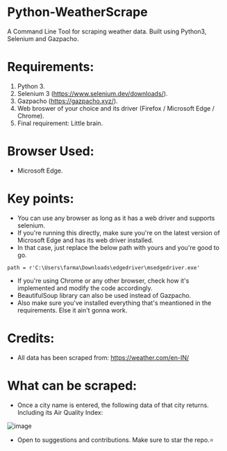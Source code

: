 # Python-WeatherScrape
A Command Line Tool for scraping weather data. Built using Python3, Selenium and Gazpacho.
# Requirements:
1. Python 3.
2. Selenium 3 (https://www.selenium.dev/downloads/).
3. Gazpacho (https://gazpacho.xyz/).
5. Web broswer of your choice and its driver (Firefox / Microsoft Edge / Chrome).
6. Final requirement: Little brain.
# Browser Used:
* Microsoft Edge.
# Key points:
* You can use any browser as long as it has a web driver and supports selenium.
* If you're running this directly, make sure you're on the latest version of Microsoft Edge and has its web driver installed.
* In that case, just replace the below path with yours and you're good to go.
```
path = r'C:\Users\farma\Downloads\edgedriver\msedgedriver.exe'
```
* If you're using Chrome or any other browser, check how it's implemented and modify the code accordingly.
* BeautifulSoup library can also be used instead of Gazpacho.
* Also make sure you've installed everything that's meantioned in the requirements. Else it ain't gonna work.
# Credits:
* All data has been scraped from: https://weather.com/en-IN/

# What can be scraped:
* Once a city name is entered, the following data of that city returns. Including its Air Quality Index:

![image](https://user-images.githubusercontent.com/44538497/103463318-812f9100-4d51-11eb-8798-4cd7be15b632.png)

* Open to suggestions and contributions. Make sure to star the repo.:star:
